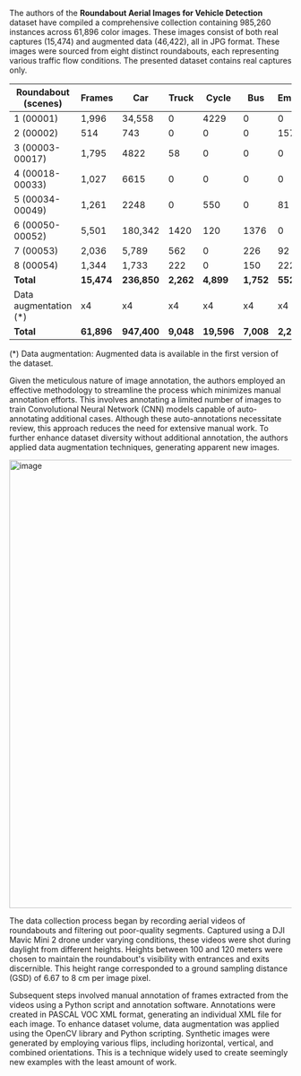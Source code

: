 The authors of the **Roundabout Aerial Images for Vehicle Detection** dataset have compiled a comprehensive collection containing 985,260 instances across 61,896 color images. These images consist of both real captures (15,474) and augmented data (46,422), all in JPG format. These images were sourced from eight distinct roundabouts, each representing various traffic flow conditions. The presented dataset contains real captures only.

| **Roundabout (scenes)** | **Frames** | **Car**     | **Truck** | **Cycle**  | **Bus**   | **Empty** |
| ----------------------------- | ---------------- | ----------------- | --------------- | ---------------- | --------------- | --------------- |
| 1 (00001)                     | 1,996            | 34,558            | 0               | 4229             | 0               | 0               |
| 2 (00002)                     | 514              | 743               | 0               | 0                | 0               | 157             |
| 3 (00003-00017)               | 1,795            | 4822              | 58              | 0                | 0               | 0               |
| 4 (00018-00033)               | 1,027            | 6615              | 0               | 0                | 0               | 0               |
| 5 (00034-00049)               | 1,261            | 2248              | 0               | 550              | 0               | 81              |
| 6 (00050-00052)               | 5,501            | 180,342           | 1420            | 120              | 1376            | 0               |
| 7 (00053)                     | 2,036            | 5,789             | 562             | 0                | 226             | 92              |
| 8 (00054)                     | 1,344            | 1,733             | 222             | 0                | 150             | 222             |
| **Total**               | **15,474** | **236,850** | **2,262** | **4,899**  | **1,752** | **552**   |
| Data augmentation (*)         | x4               | x4                | x4              | x4               | x4              | x4              |
| **Total**               | **61,896** | **947,400** | **9,048** | **19,596** | **7,008** | **2,208** |

(*) Data augmentation: Augmented data is available in the first version of the dataset.

Given the meticulous nature of image annotation, the authors employed an effective methodology to streamline the process which minimizes manual annotation efforts. This involves annotating a limited number of images to train Convolutional Neural Network (CNN) models capable of auto-annotating additional cases. Although these auto-annotations necessitate review, this approach reduces the need for extensive manual work. To further enhance dataset diversity without additional annotation, the authors applied data augmentation techniques, generating apparent new images.

<img src="https://github.com/supervisely/supervisely/assets/78355358/bab4b68e-b94a-4c79-b374-b21c475a5d47" alt="image" width="800">

The data collection process began by recording aerial videos of roundabouts and filtering out poor-quality segments. Captured using a DJI Mavic Mini 2 drone under varying conditions, these videos were shot during daylight from different heights. Heights between 100 and 120 meters were chosen to maintain the roundabout's visibility with entrances and exits discernible. This height range corresponded to a ground sampling distance (GSD) of 6.67 to 8 cm per image pixel.

Subsequent steps involved manual annotation of frames extracted from the videos using a Python script and annotation software. Annotations were created in PASCAL VOC XML format, generating an individual XML file for each image. To enhance dataset volume, data augmentation was applied using the OpenCV library and Python scripting. Synthetic images were generated by employing various flips, including horizontal, vertical, and combined orientations. This is a technique widely used to create seemingly new examples with the least amount of work.
